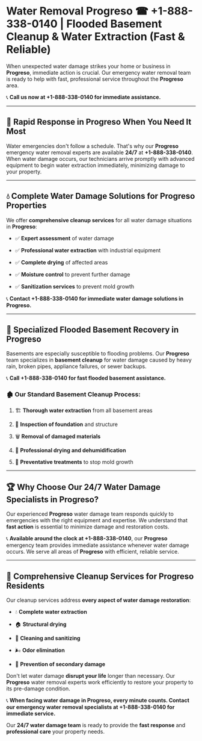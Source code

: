 # Water Removal Progreso ☎ +1-888-338-0140 | Flooded Basement Cleanup & Water Extraction (Fast & Reliable)

When unexpected water damage strikes your home or business in **Progreso**, immediate action is crucial. Our emergency water removal team is ready to help with fast, professional service throughout the **Progreso** area. 

📞 **Call us now at +1-888-338-0140 for immediate assistance.**
---
## 🚀 Rapid Response in Progreso When You Need It Most
Water emergencies don't follow a schedule. That's why our **Progreso** emergency water removal experts are available **24/7** at **+1-888-338-0140**. When water damage occurs, our technicians arrive promptly with advanced equipment to begin water extraction immediately, minimizing damage to your property.
---
## 💧 Complete Water Damage Solutions for Progreso Properties
We offer **comprehensive cleanup services** for all water damage situations in **Progreso**:
- ✅ **Expert assessment** of water damage  
- ✅ **Professional water extraction** with industrial equipment  
- ✅ **Complete drying** of affected areas  
- ✅ **Moisture control** to prevent further damage  
- ✅ **Sanitization services** to prevent mold growth  
📞 **Contact +1-888-338-0140 for immediate water damage solutions in Progreso.**
---
## 🌊 Specialized Flooded Basement Recovery in Progreso
Basements are especially susceptible to flooding problems. Our **Progreso** team specializes in **basement cleanup** for water damage caused by heavy rain, broken pipes, appliance failures, or sewer backups. 
📞 **Call +1-888-338-0140 for fast flooded basement assistance.**
### 🏚️ Our Standard Basement Cleanup Process:
1. 🏗️ **Thorough water extraction** from all basement areas  
2. 🔎 **Inspection of foundation** and structure  
3. 🗑️ **Removal of damaged materials**  
4. 💨 **Professional drying and dehumidification**  
5. 🚫 **Preventative treatments** to stop mold growth  
---
## 🏆 Why Choose Our 24/7 Water Damage Specialists in Progreso?
Our experienced **Progreso** water damage team responds quickly to emergencies with the right equipment and expertise. We understand that **fast action** is essential to minimize damage and restoration costs.
📞 **Available around the clock at +1-888-338-0140**, our **Progreso** emergency team provides immediate assistance whenever water damage occurs. We serve all areas of **Progreso** with efficient, reliable service.
---
## 🧹 Comprehensive Cleanup Services for Progreso Residents
Our cleanup services address **every aspect of water damage restoration**:
- 💧 **Complete water extraction**  
- 🏠 **Structural drying**  
- 🧼 **Cleaning and sanitizing**  
- 🌬️ **Odor elimination**  
- 🚫 **Prevention of secondary damage**  
Don't let water damage **disrupt your life** longer than necessary. Our **Progreso** water removal experts work efficiently to restore your property to its pre-damage condition.
📞 **When facing water damage in Progreso, every minute counts. Contact our emergency water removal specialists at +1-888-338-0140 for immediate service.**
Our **24/7 water damage team** is ready to provide the **fast response** and **professional care** your property needs.
